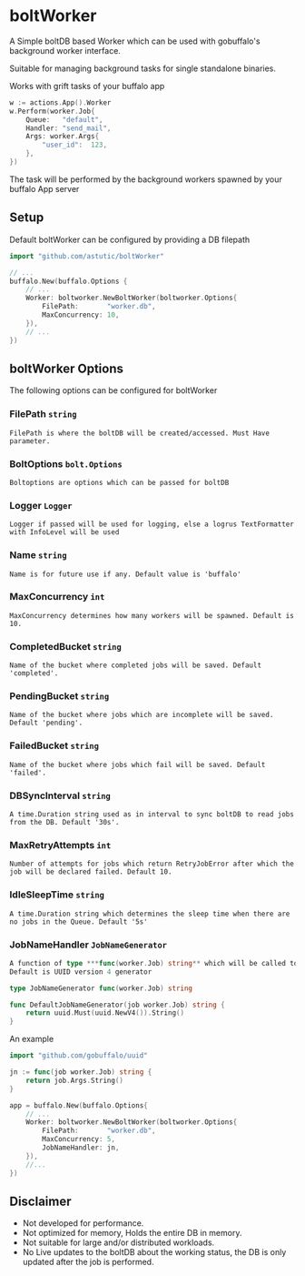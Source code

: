 # boltWorker
A Simple boltDB based Worker which can be used with gobuffalo's background worker interface.

Suitable for managing background tasks for single standalone binaries.

Works with grift tasks of your buffalo app
```go
w := actions.App().Worker
w.Perform(worker.Job{
	Queue:   "default",
	Handler: "send_mail",
	Args: worker.Args{
		"user_id":  123,
	},
})
```
The task will be performed by the background workers spawned by your buffalo App server

## Setup
Default boltWorker can be configured by providing a DB filepath
```go
import "github.com/astutic/boltWorker"

// ...
buffalo.New(buffalo.Options {
	// ...
	Worker: boltworker.NewBoltWorker(boltworker.Options{
		FilePath:       "worker.db",
		MaxConcurrency: 10,
	}),
	// ...
})
```

## boltWorker Options
The following options can be configured for boltWorker

### **FilePath**         ```string```
```
FilePath is where the boltDB will be created/accessed. Must Have parameter.
```

### **BoltOptions**      ```bolt.Options```
```
Boltoptions are options which can be passed for boltDB
```

### **Logger**           ```Logger```
```
Logger if passed will be used for logging, else a logrus TextFormatter with InfoLevel will be used
```

### **Name**             ```string```
```
Name is for future use if any. Default value is 'buffalo'
```

###	**MaxConcurrency**   ```int```
```
MaxConcurrency determines how many workers will be spawned. Default is 10.
```

###	**CompletedBucket**  ```string```
```
Name of the bucket where completed jobs will be saved. Default 'completed'.
```

###	**PendingBucket**    ```string```
```
Name of the bucket where jobs which are incomplete will be saved. Default 'pending'.
```

###	**FailedBucket**     ```string```
```
Name of the bucket where jobs which fail will be saved. Default 'failed'.
```

###	**DBSyncInterval**       ```string```
```
A time.Duration string used as in interval to sync boltDB to read jobs from the DB. Default '30s'. 
```

###	**MaxRetryAttempts** ```int```
```
Number of attempts for jobs which return RetryJobError after which the job will be declared failed. Default 10.
```

###	**IdleSleepTime**    ```string```
```
A time.Duration string which determines the sleep time when there are no jobs in the Queue. Default '5s'
```

###	**JobNameHandler**   ```JobNameGenerator```
```go
A function of type ***func(worker.Job) string** which will be called to set the key of the job.
Default is UUID version 4 generator

type JobNameGenerator func(worker.Job) string

func DefaultJobNameGenerator(job worker.Job) string {
	return uuid.Must(uuid.NewV4()).String()
}
```

An example
```go
import "github.com/gobuffalo/uuid"

jn := func(job worker.Job) string {
	return job.Args.String()
}

app = buffalo.New(buffalo.Options{
	// ...
	Worker: boltworker.NewBoltWorker(boltworker.Options{
		FilePath:       "worker.db",
		MaxConcurrency: 5,
		JobNameHandler: jn,
	}),
	//...
})
```

## Disclaimer
- Not developed for performance.
- Not optimized for memory, Holds the entire DB in memory.
- Not suitable for large and/or distributed workloads.
- No Live updates to the boltDB about the working status, the DB is only updated after the job is performed.

